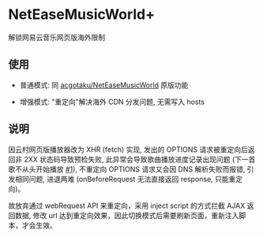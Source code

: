 # NetEaseMusicWorld+

解锁网易云音乐网页版海外限制

## 使用

- 普通模式: 同 [acgotaku/NetEaseMusicWorld](https://github.com/acgotaku/NetEaseMusicWorld) 原版功能

- 增强模式: "重定向"解决海外 CDN 分发问题, 无需写入 hosts

## 说明

因云村网页版播放器改为 XHR (fetch) 实现, 发出的 OPTIONS 请求被重定向后返回非 2XX 状态码导致预检失败, 此异常会导致歌曲播放进度记录出现问题 (下一首歌不从头开始播放 [#1](https://github.com/nondanee/NetEaseMusicWorldPlus/issues/1)), 不重定向 OPTIONS 请求又会因 DNS 解析失败而报错, 引发相同问题, 进退两难 (onBeforeRequest 无法直接返回 response, 只能重定向)。

故放弃通过 webRequest API 来重定向，采用 inject script 的方式拦截 AJAX 返回数据, 修改 url 达到重定向效果，因此切换模式后需要刷新页面，重新注入脚本，才会生效。
